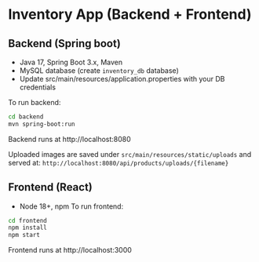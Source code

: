 # Inventory App (Backend + Frontend)

## Backend (Spring boot)
- Java 17, Spring Boot 3.x, Maven
- MySQL database (create `inventory_db` database)
- Update src/main/resources/application.properties with your DB credentials

To run backend:
```bash
cd backend
mvn spring-boot:run
```
Backend runs at http://localhost:8080

Uploaded images are saved under `src/main/resources/static/uploads` and served at:
`http://localhost:8080/api/products/uploads/{filename}`

## Frontend (React)
- Node 18+, npm
To run frontend:
```bash
cd frontend
npm install
npm start
```
Frontend runs at http://localhost:3000
